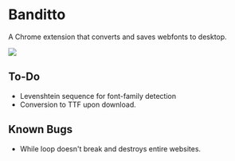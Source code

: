 # Banditto
A Chrome extension that converts and saves webfonts to desktop.

<img align="center" src="https://i.imgur.com/VTm9bcf.png"/>

## To-Do
- Levenshtein sequence for font-family detection
- Conversion to TTF upon download.

## Known Bugs
- While loop doesn't break and destroys entire websites.
